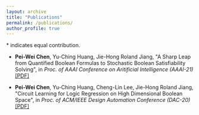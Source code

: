 ```yaml
---
layout: archive
title: "Publications"
permalink: /publications/
author_profile: true
---
```

\* indicates equal contribution.

- __Pei-Wei Chen__, Yu-Ching Huang, Jie-Hong Roland Jiang,
"A Sharp Leap from Quantified Boolean Formulas to Stochastic Boolean Satisfiability Solving",
in _Proc. of AAAI Conference on Aritificial Intelligence (AAAI-21)_ [[PDF]](/files/Chen_AAAI21.pdf)

- __Pei-Wei Chen__, Yu-Ching Huang, Cheng-Lin Lee, Jie-Hong Roland Jiang,
"Circuit Learning for Logic Regression on High Dimensional Boolean Space",
in _Proc. of ACM/IEEE Design Automation Conference (DAC-20)_ [[PDF]](/files/Chen_DAC20.pdf)
